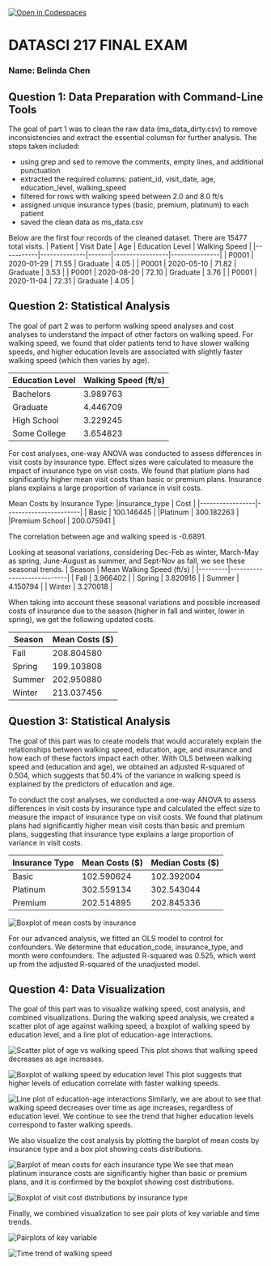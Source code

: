 [![Open in Codespaces](https://classroom.github.com/assets/launch-codespace-2972f46106e565e64193e422d61a12cf1da4916b45550586e14ef0a7c637dd04.svg)](https://classroom.github.com/open-in-codespaces?assignment_repo_id=16989114)

# DATASCI 217 FINAL EXAM
### Name: Belinda Chen

## Question 1: Data Preparation with Command-Line Tools
The goal of part 1 was to clean the raw data (ms_data_dirty.csv) to remove inconsistencies and extract the essential columsn for further analysis. The steps taken included:
- using grep and sed to remove the comments, empty lines, and additional punctuation
- extracted the required columns: patient_id, visit_date, age, education_level, walking_speed
- filtered for rows with walking speed between 2.0 and 8.0 ft/s
- assigned unique insurance types (basic, premium, platinum) to each patient 
- saved the clean data as ms_data.csv

Below are the first four records of the cleaned dataset. There are 15477 total visits.
| Patient   | Visit Date   | Age   | Education Level | Walking Speed |
|-----------|--------------|-------|-----------------|---------------|
| P0001     | 2020-01-29   | 71.55 | Graduate        | 4.05          |
| P0001     | 2020-05-10   | 71.82 | Graduate        | 3.53          |
| P0001     | 2020-08-20   | 72.10 | Graduate        | 3.76          |
| P0001     | 2020-11-04   | 72.31 | Graduate        | 4.05          |


## Question 2: Statistical Analysis
The goal of part 2 was to perform walking speed analyses and cost analyses to understand the impact of other factors on walking speed. For walking speed, we found that older patients tend to have slower walking speeds, and higher education levels are associated with slightly faster walking speed (which then varies by age).

| Education Level | Walking Speed (ft/s) |
|-----------------|-----------------------|
| Bachelors       | 3.989763             |
| Graduate        | 4.446709             |
| High School     | 3.229245             |
| Some College    | 3.654823             |

For cost analyses, one-way ANOVA was conducted to assess differences in visit costs by insurance type. Effect sizes were calculated to measure the impact of insurance type on visit costs. We found that platium plans had significantly higher mean visit costs than basic or premium plans. Insurance plans explains a large proportion of variance in visit costs. 

Mean Costs by Insurance Type:
|insurance_type | Cost |
|-----------------|-----------------------|
| Basic  |    100.146445 |
|Platinum   |    300.182263 |
|Premium School  |   200.075941 |

The correlation between age and walking speed is -0.6891. 

Looking at seasonal variations, considering Dec-Feb as winter, March-May as spring, June-August as summer, and Sept-Nov as fall, we see these seasonal trends. 
| Season  | Mean Walking Speed (ft/s) |
|---------|----------------------------|
| Fall    | 3.966402                  |
| Spring  | 3.820916                  |
| Summer  | 4.150794                  |
| Winter  | 3.270018                  |

When taking into account these seasonal variations and possible increased costs of insurance due to the season (higher in fall and winter, lower in spring), we get the following updated costs. 

| Season  | Mean Costs ($)    |
|---------|--------------------|
| Fall    | 208.804580         |
| Spring  | 199.103808         |
| Summer  | 202.950880         |
| Winter  | 213.037456         |

## Question 3: Statistical Analysis 

The goal of this part was to create models that would accurately explain the relationships between walking speed, education, age, and insurance and how each of these factors impact each other. With OLS between walking speed and (education and age), we obtained an adjusted R-squared of 0.504, which suggests that 50.4% of the variance in walking speed is explained by the predictors of education and age.

To conduct the cost analyses, we conducted a one-way ANOVA to assess differences in visit costs by insurance type and calculated the effect size to measure the impact of insurance type on visit costs. We found that platinum plans had significantly higher mean visit costs than basic and premium plans, suggesting that insurance type explains a large proportion of variance in visit costs. 

| Insurance Type | Mean Costs ($) | Median Costs ($) |
|----------------|----------------|------------------|
| Basic          | 102.590624     | 102.392004       |
| Platinum       | 302.559134     | 302.543044       |
| Premium        | 202.514895     | 202.845336       |

![Boxplot of mean costs by insurance](barplot_mean_costs_insurance.png)

For our advanced analysis, we fitted an OLS model to control for confounders. We determine that education_code, insurance_type, and month were confounders. The adjusted R-squared was 0.525, which went up from the adjusted R-squared of the unadjusted model. 

## Question 4: Data Visualization 
The goal of this part was to visualize walking speed, cost analysis, and combined visualizations. During the walking speed analysis, we created a scatter plot of age against walking speed, a boxplot of walking speed by education level, and a line plot of education-age interactions.

![Scatter plot of age vs walking speed](scatter_age_walking_speed.png)
This plot shows that walking speed decreases as age increases.

![Boxplot of walking speed by education level](boxplot_walking_speed_education.png)
This plot suggests that higher levels of education correlate with faster walking speeds. 

![Line plot of education-age interactions](lineplot_age_education_interaction.png)
Similarly, we are about to see that walking speed decreases over time as age increases, regardless of education level. We continue to see the trend that higher education levels correspond to faster walking speeds.

We also visualize the cost analysis by plotting the barplot of mean costs by insurance type and a box plot showing costs distributions.

![Barplot of mean costs for each insurance type](barplot_mean_costs_insurance.png)
We see that mean platinum insurance costs are significantly higher than basic or premium plans, and it is confirmed by the boxplot showing cost distributions. 

![Boxplot of visit cost distributions by insurance type](boxplot_cost_insurance.png)

Finally, we combined visualization to see pair plots of key variable and time trends. 

![Pairplots of key variable](pairplot_key_variables.png)

![Time trend of walking speed](time_trend_walking_speed.png)

